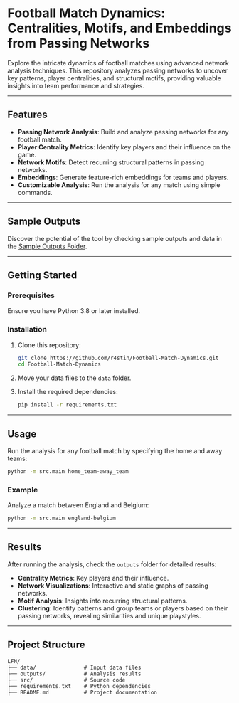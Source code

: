 # Football Match Dynamics: Centralities, Motifs, and Embeddings from Passing Networks

Explore the intricate dynamics of football matches using advanced network analysis techniques. This repository analyzes passing networks to uncover key patterns, player centralities, and structural motifs, providing valuable insights into team performance and strategies.

---

## Features

- **Passing Network Analysis**: Build and analyze passing networks for any football match.
- **Player Centrality Metrics**: Identify key players and their influence on the game.
- **Network Motifs**: Detect recurring structural patterns in passing networks.
- **Embeddings**: Generate feature-rich embeddings for teams and players.
- **Customizable Analysis**: Run the analysis for any match using simple commands.

---

## Sample Outputs

Discover the potential of the tool by checking sample outputs and data in the [Sample Outputs Folder](https://drive.google.com/drive/folders/1edAVOpsfSpvwqDL3s0DXjbt198MkhE0X?usp=sharing).

---

## Getting Started

### Prerequisites

Ensure you have Python 3.8 or later installed.

### Installation

1. Clone this repository:

   ```bash
   git clone https://github.com/r4stin/Football-Match-Dynamics.git
   cd Football-Match-Dynamics
   ```

2. Move your data files to the `data` folder.

3. Install the required dependencies:

   ```bash
   pip install -r requirements.txt
   ```

---

## Usage

Run the analysis for any football match by specifying the home and away teams:

```bash
python -m src.main home_team-away_team
```

### Example

Analyze a match between England and Belgium:

```bash
python -m src.main england-belgium
```

---

## Results

After running the analysis, check the `outputs` folder for detailed results:

- **Centrality Metrics**: Key players and their influence.
- **Network Visualizations**: Interactive and static graphs of passing networks.
- **Motif Analysis**: Insights into recurring structural patterns.
- **Clustering**:  Identify patterns and group teams or players based on their passing networks, revealing similarities and unique playstyles.

---

## Project Structure

```
LFN/
├── data/               # Input data files
├── outputs/            # Analysis results
├── src/                # Source code
├── requirements.txt    # Python dependencies
├── README.md           # Project documentation
```
